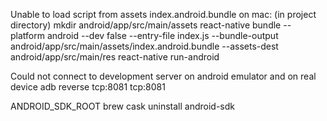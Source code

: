 
Unable to load script from assets index.android.bundle on mac: 
(in project directory) mkdir android/app/src/main/assets
react-native bundle --platform android --dev false --entry-file index.js --bundle-output android/app/src/main/assets/index.android.bundle --assets-dest android/app/src/main/res
react-native run-android

Could not connect to development server on android emulator and on real device
adb reverse tcp:8081 tcp:8081

ANDROID_SDK_ROOT
brew cask uninstall android-sdk

